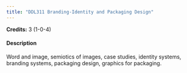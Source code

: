 ```yaml
---
title: "DDL311 Branding-Identity and Packaging Design"
---
```

**Credits:** 3 (1-0-4)

#### Description
Word and image, semiotics of images, case studies, identity systems, branding systems, packaging design, graphics for packaging.